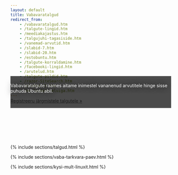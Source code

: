 ```yaml
---
layout: default
title: Vabavaratalgud
redirect_from:
    - /vabavaratalgud.htm
    - /talgute-lingid.htm
    - /meediakajastus.htm
    - /talgujuhi-tagasiside.htm
    - /vanemad-arvutid.htm
    - /slabid-7.htm
    - /slabid-20.htm
    - /estobuntu.htm
    - /talgute-korraldamine.htm
    - /facebooki-lingid.htm
    - /arutelud.htm
    - /talgute-pildid.htm
    - /razor-SiteSearch.htm
    - /slabid-21.htm
    - /ms-toodete-eluiga.htm
---
```



<div class="jumbotron" id="gallery" style="background-image:url('/assets/gallery/vabavaratalgud.jpg');">
&nbsp;
</div>

<div style="background-color: rgba(0,0,0,0.7); position: relative; top:-100px; height:100px; display:block;">
    <div class="container" style=" padding-top:2mm; padding-bottom:2mm;">
        <p style="color:white; text-shadow: black 0 0 20px;">
        Vabavaratalgute raames aitame inimestel vananenud arvutitele hinge sisse puhuda Ubuntu abil.
        </p>
        <p>
        <a class="btn btn-primary btn-lg" target="_blank" href="http://eepurl.com/bc6GmX" role="button">Registreeru järgmistele talgutele &raquo;</a>
        </p>
    </div>
</div>

{% include sections/talgud.html %}

<div class="inverted">
{% include sections/vaba-tarkvara-paev.html %}
</div>

{% include sections/kysi-mult-linuxit.html %}

